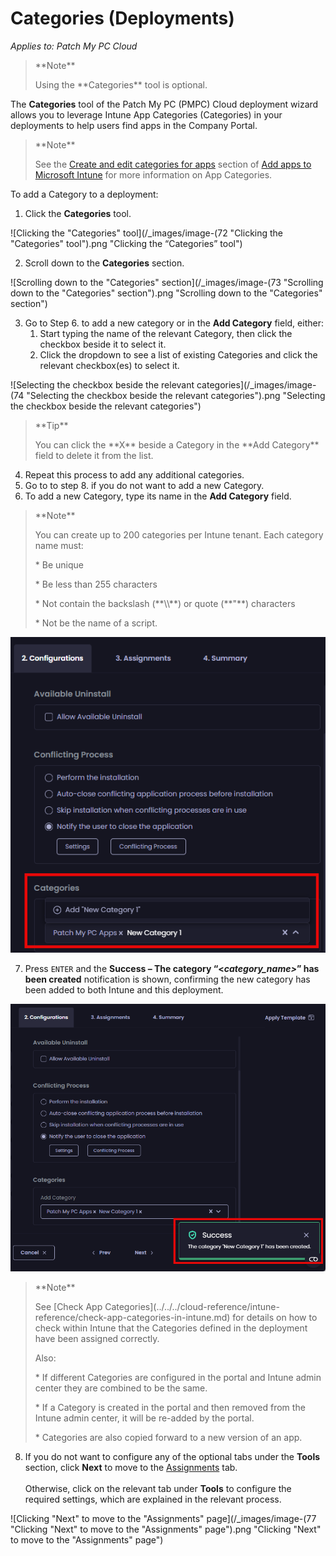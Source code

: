 # Categories (Deployments)

_Applies to: Patch My PC Cloud_

<blockquote class="wp-block-quote">
<p>**Note**</p>
<p>Using the **Categories** tool is optional.</p>
</blockquote>

The **Categories** tool of the Patch My PC (PMPC) Cloud deployment wizard allows you to leverage Intune App Categories (Categories) in your deployments to help users find apps in the Company Portal.

<blockquote class="wp-block-quote">
<p>**Note**</p>
<p>See the <a href="https://learn.microsoft.com/en-us/mem/intune/apps/apps-add#create-and-edit-categories-for-apps">Create and edit categories for apps</a> section of <a href="https://learn.microsoft.com/en-us/mem/intune/apps/apps-add">Add apps to Microsoft Intune</a> for more information on App Categories.</p>
</blockquote>

To add a Category to a deployment:

1. Click the **Categories** tool.

![Clicking the "Categories" tool](/_images/image-(72 "Clicking the \"Categories\" tool").png "Clicking the “Categories” tool")

2. Scroll down to the **Categories** section.

![Scrolling down to the "Categories" section](/_images/image-(73 "Scrolling down to the \"Categories\" section").png "Scrolling down to the &#x22;Categories&#x22; section")

3. Go to Step 6. to add a new category or in the **Add Category** field, either:
   1. Start typing the name of the relevant Category, then click the checkbox beside it to select it.
   2. Click the dropdown to see a list of existing Categories and click the relevant checkbox(es) to select it.

![Selecting the checkbox beside the relevant categories](/_images/image-(74 "Selecting the checkbox beside the relevant categories").png "Selecting the checkbox beside the relevant categories")

<blockquote class="wp-block-quote">
<p>**Tip**</p>
<p>You can click the **X** beside a Category in the **Add Category** field to delete it from the list.</p>
</blockquote>

4. Repeat this process to add any additional categories.
5. Go to to step 8. if you do not want to add a new Category.
6. To add a new Category, type its name in the **Add Category** field.

<blockquote class="wp-block-quote">
<p>**Note**</p>
<p>You can create up to 200 categories per Intune tenant. Each category name must:</p>
<p>* Be unique</p>
<p>* Be less than 255 characters</p>
<p>* Not contain the backslash (**\\**) or quote (**"**) characters</p>
<p>* Not be the name of a script.</p>
</blockquote>

![](/_images/image-(75).png "")

7. Press `ENTER` and the **Success – The category “<**_**category\_name>**_**” has been created** notification is shown, confirming the new category has been added to both Intune and this deployment.

![](/_images/image-(76).png "")

<blockquote class="wp-block-quote">
<p>**Note**</p>
<p>See [Check App Categories](../../../cloud-reference/intune-reference/check-app-categories-in-intune.md) for details on how to check within Intune that the Categories defined in the deployment have been assigned correctly.</p>
<p>Also:</p>
<p>* If different Categories are configured in the portal and Intune admin center they are combined to be the same.</p>
<p>* If a Category is created in the portal and then removed from the Intune admin center, it will be re-added by the portal.</p>
<p>* Categories are also copied forward to a new version of an app.</p>
</blockquote>

8. If you do not want to configure any of the optional tabs under the **Tools** section, click **Next** to move to the [Assignments](../cloud-assignments-deployment-tab.md) tab.\
   \
   Otherwise, click on the relevant tab under **Tools** to configure the required settings, which are explained in the relevant process.

![Clicking "Next" to move to the "Assignments" page](/_images/image-(77 "Clicking \"Next\" to move to the \"Assignments\" page").png "Clicking &#x22;Next&#x22; to move to the &#x22;Assignments&#x22; page")